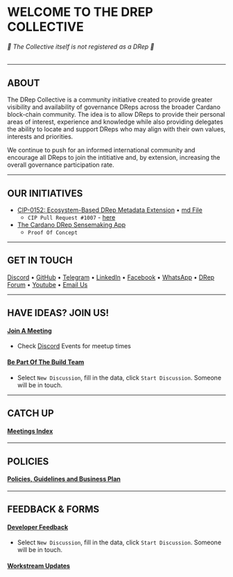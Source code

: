 # WELCOME TO THE DREP COLLECTIVE
###### 🛑 The Collective itself is not registered as a DRep 🛑
---

## ABOUT
The DRep Collective is a community initiative created to provide greater visibility and availability of governance DReps across the broader Cardano block-chain community. The idea is to allow DReps to provide their personal areas of interest, experience and knowledge while also providing delegates the ability to locate and support DReps who may align with their own values, interests and priorities.

We continue to push for an informed international community and encourage all DReps to join the intitiative and, by extension, increasing the overall governance participation rate.

---

## OUR INITIATIVES
- [CIP-0152: Ecosystem-Based DRep Metadata Extension](https://preview-drep.vercel.app/CIP-0148) • [md File](https://github.com/DRep-Collective/Landing/blob/main/docs/projects/metadata/draft-cip-0148-11-mar-2025.md)
   - `CIP Pull Request #1007` - [here](https://github.com/cardano-foundation/CIPs/pull/1007)
- [The Cardano DRep Sensemaking App](https://preview-drep.vercel.app/)
   - `Proof Of Concept`
 
---

## GET IN TOUCH

[Discord](https://discord.gg/VHzZCBxNDm) • [GitHub](https://github.com/DRep-Collective/) • [Telegram](https://t.me/+Y1HJLBoLK-UyNDc5) • [LinkedIn](https://www.linkedin.com/company/the-drep-collective/) • [Facebook](https://www.facebook.com/profile.php?id=61572466194346) • [WhatsApp](https://chat.whatsapp.com/KZVsqc3GrLhIkkyMX6KKYR) • [DRep Forum](https://linktr.ee/drepforum) • [Youtube](https://www.youtube.com/@TheDRepCollective) • [Email Us](mailto:thedrepcollective@gmail.com)

---

## HAVE IDEAS? JOIN US!

#### [Join A Meeting](https://meet.jit.si/Drep-Collective)
   - Check [Discord](https://discord.gg/VHzZCBxNDm) Events for meetup times
 
#### [Be Part Of The Build Team](https://github.com/orgs/DRep-Collective/discussions/categories/workstream_onboarding)
   - Select `New Discussion`, fill in the data, click `Start Discussion`. Someone will be in touch.

---

## CATCH UP

#### [Meetings Index](https://github.com/DRep-Collective/Landing/blob/main/docs/meetings/index.md)

---

## POLICIES

#### [Policies, Guidelines and Business Plan](https://github.com/DRep-Collective/Landing/blob/main/docs/organization/index.md)

---

## FEEDBACK & FORMS

#### [Developer Feedback](https://github.com/orgs/DRep-Collective/discussions/categories/developer_feedback)
- Select `New Discussion`, fill in the data, click `Start Discussion`. Someone will be in touch.

#### [Workstream Updates](https://github.com/orgs/DRep-Collective/discussions/categories/workstream_report)


